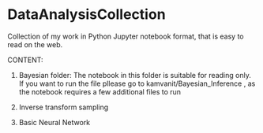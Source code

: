 # DataAnalysisCollection
Collection of my work in Python Jupyter notebook format, that is easy to read on the web.

CONTENT:
1. Bayesian folder:
     The notebook in this folder is suitable for reading only. If you want to run the file pllease go to kamvanit/Bayesian_Inference , as the notebook requires a few additional files to run

2. Inverse transform sampling
3. Basic Neural Network 
